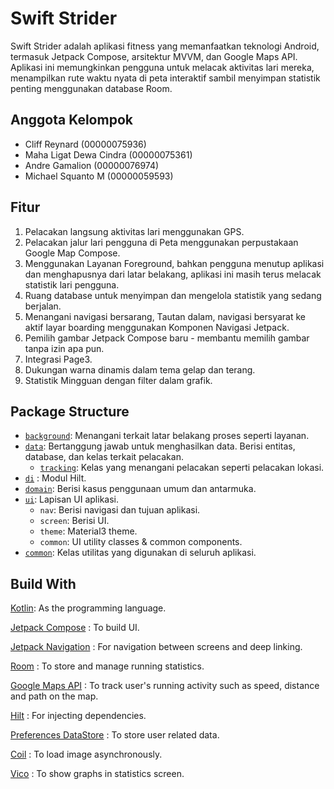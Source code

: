 # Swift Strider

Swift Strider adalah aplikasi fitness yang memanfaatkan teknologi Android, termasuk
Jetpack Compose, arsitektur MVVM, dan Google Maps API. Aplikasi ini memungkinkan pengguna untuk
melacak aktivitas lari mereka, menampilkan rute waktu nyata di peta interaktif
sambil menyimpan statistik penting menggunakan database Room.

## Anggota Kelompok
- Cliff Reynard (00000075936)
- Maha Ligat Dewa Cindra (00000075361)
- Andre Gamalion (00000076974)
- Michael Squanto M (00000059593)

## Fitur
1. Pelacakan langsung aktivitas lari menggunakan GPS.
2. Pelacakan jalur lari pengguna di Peta menggunakan perpustakaan Google Map Compose.
3. Menggunakan Layanan Foreground, bahkan pengguna menutup aplikasi dan menghapusnya
   dari latar belakang, aplikasi ini masih terus melacak statistik lari pengguna.
4. Ruang database untuk menyimpan dan mengelola statistik yang sedang berjalan.
5. Menangani navigasi bersarang, Tautan dalam, navigasi bersyarat ke aktif
   layar boarding menggunakan Komponen Navigasi Jetpack.
6. Pemilih gambar Jetpack Compose baru - membantu memilih gambar
   tanpa izin apa pun.
7. Integrasi Page3.
8. Dukungan warna dinamis dalam tema gelap dan terang.
9. Statistik Mingguan dengan filter dalam grafik.

## Package Structure

* [`background`](app/src/main/java/com/kel2/swiftstrider/background): Menangani terkait latar belakang
  proses seperti layanan.
* [`data`](app/src/main/java/com/kel2/swiftstrider/data): Bertanggung jawab untuk menghasilkan data. Berisi
  entitas, database, dan kelas terkait pelacakan.
    * [`tracking`](app/src/main/java/com/kel2/swiftstrider/data/tracking): Kelas yang menangani
      pelacakan seperti pelacakan lokasi.
* [`di`](app/src/main/java/com/kel2/swiftstrider/di) : Modul Hilt.
* [`domain`](app/src/main/java/com/kel2/swiftstrider/domain): Berisi kasus penggunaan umum dan
  antarmuka.
* [`ui`](app/src/main/java/com/kel2/swiftstrider/ui): Lapisan UI aplikasi.
    * `nav`: Berisi navigasi dan tujuan aplikasi.
    * `screen`: Berisi UI.
    * `theme`: Material3 theme.
    * `common`: UI utility classes & common components.
* [`common`](app/src/main/java/com/kel2/swiftstrider/common): Kelas utilitas yang digunakan di seluruh aplikasi.

## Build With

[Kotlin](https://kotlinlang.org/):
As the programming language.

[Jetpack Compose](https://developer.android.com/jetpack/compose) :
To build UI.

[Jetpack Navigation](https://developer.android.com/jetpack/compose/navigation) :
For navigation between screens and deep linking.

[Room](https://developer.android.com/jetpack/androidx/releases/room) :
To store and manage running statistics.

[Google Maps API](https://developers.google.com/maps/documentation/android-sdk) :
To track user's running activity such as speed, distance and path on the map.

[Hilt](https://developer.android.com/training/dependency-injection/hilt-android) :
For injecting dependencies.

[Preferences DataStore](https://developer.android.com/topic/libraries/architecture/datastore) :
To store user related data.

[Coil](https://coil-kt.github.io/coil/compose/) :
To load image asynchronously.

[Vico](https://patrykandpatrick.com/vico/) :
To show graphs in statistics screen.
